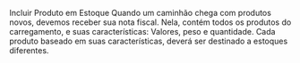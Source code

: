 Incluir Produto em Estoque
Quando um caminhão chega com produtos novos, devemos receber sua nota fiscal.
Nela, contém todos os produtos do carregamento, e suas características: Valores, peso e quantidade.
Cada produto baseado em suas características, deverá ser destinado a estoques diferentes.
